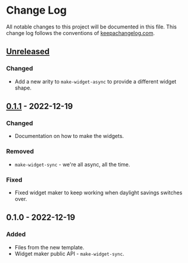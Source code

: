 # Change Log
All notable changes to this project will be documented in this file. This change log follows the conventions of [keepachangelog.com](http://keepachangelog.com/).

## [Unreleased]
### Changed
- Add a new arity to `make-widget-async` to provide a different widget shape.

## [0.1.1] - 2022-12-19
### Changed
- Documentation on how to make the widgets.

### Removed
- `make-widget-sync` - we're all async, all the time.

### Fixed
- Fixed widget maker to keep working when daylight savings switches over.

## 0.1.0 - 2022-12-19
### Added
- Files from the new template.
- Widget maker public API - `make-widget-sync`.

[Unreleased]: https://github.com/your-name/task4/compare/0.1.1...HEAD
[0.1.1]: https://github.com/your-name/task4/compare/0.1.0...0.1.1
